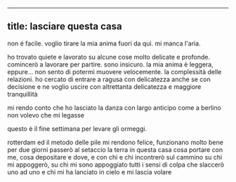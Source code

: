 ----
title: lasciare questa casa
----

non é facile. voglio tirare la mia anima fuori da qui. mi manca l'aria.

ho trovato quiete e lavorato su alcune cose molto delicate e profonde.
comincerò a lavorare per partire.
sono insicuro.
la mia anima è leggera, eppure... non sento di potermi muovere velocemente.
la complessità delle relazioni.
ho cercato di entrare a ragusa con delicatezza anche se con decisione
e ne voglio uscire con altrettanta delicatezza e maggiore tranquillità

mi rendo conto che ho lasciato la danza con largo anticipo
come a berlino
non volevo che mi legasse

questo è il fine settimana per levare gli ormeggi.

rotterdam ed il metodo delle pile mi rendono felice, funzionano molto bene
per due giorni passerò al setaccio la terra in questa casa
cosa portare con me, cosa depositare
e dove, e con chi
e chi incontrerò sul cammino
su chi mi appoggerò, su chi mi sono appoggiato
tutti i sensi di colpa che slaccerò uno ad uno
e chi mi ha lanciato in cielo e mi lascia volare

